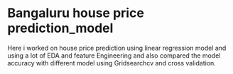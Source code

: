 # Bangaluru house price prediction_model
Here i worked on house price prediction using linear regression model and using a lot of EDA and feature Engineering and also compared the model accuracy with different model using Gridsearchcv and cross validation.
